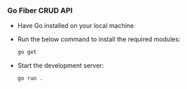 ### Go Fiber CRUD API

- Have Go installed on your local machine

- Run the below command to install the required modules:

    ```bash
    go get
    ```

- Start the development server:

    ```bash
    go run .
    ```